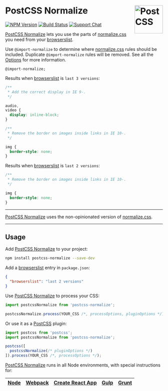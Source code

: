 # PostCSS Normalize [<img src="https://postcss.github.io/postcss/logo.svg" alt="PostCSS" width="90" height="90" align="right">][postcss]

[![NPM Version][npm-img]][npm-url]
[![Build Status][cli-img]][cli-url]
[![Support Chat][git-img]][git-url]

[PostCSS Normalize] lets you use the parts of [normalize.css] you need from
your [browserslist].

Use `@import-normalize` to determine where [normalize.css] rules should be
included. Duplicate `@import-normalize` rules will be removed. See all the
[Options] for more information.

```pcss
@import-normalize;
```

Results when [browserslist] is `last 3 versions`:

```css
/**
 * Add the correct display in IE 9-.
 */

audio,
video {
  display: inline-block;
}

/**
 * Remove the border on images inside links in IE 10-.
 */

img {
  border-style: none;
}
```

Results when [browserslist] is `last 2 versions`:

```css
/**
 * Remove the border on images inside links in IE 10-.
 */

img {
  border-style: none;
}
```

---

[PostCSS Normalize] uses the non-opinionated version of [normalize.css].

---

## Usage

Add [PostCSS Normalize] to your project:

```bash
npm install postcss-normalize --save-dev
```

Add a [browserslist] entry in `package.json`:

```json
{
  "browserslist": "last 2 versions"
}
```

Use [PostCSS Normalize] to process your CSS:

```js
import postcssNormalize from 'postcss-normalize';

postcssNormalize.process(YOUR_CSS /*, processOptions, pluginOptions */);
```

Or use it as a [PostCSS] plugin:

```js
import postcss from 'postcss';
import postcssNormalize from 'postcss-normalize';

postcss([
  postcssNormalize(/* pluginOptions */)
]).process(YOUR_CSS /*, processOptions */);
```

[PostCSS Normalize] runs in all Node environments, with special instructions for:

| [Node](INSTALL.md#node) | [Webpack](INSTALL.md#webpack) | [Create React App](INSTALL.md#create-react-app) | [Gulp](INSTALL.md#gulp) | [Grunt](INSTALL.md#grunt) |
| --- | --- | --- | --- | --- |

[cli-img]: https://img.shields.io/travis/csstools/postcss-normalize.svg
[cli-url]: https://travis-ci.org/csstools/postcss-normalize
[git-img]: https://img.shields.io/badge/support-chat-blue.svg
[git-url]: https://gitter.im/postcss/postcss
[npm-img]: https://img.shields.io/npm/v/postcss-normalize.svg
[npm-url]: https://www.npmjs.com/package/postcss-normalize

[browserslist]: http://browserl.ist/
[normalize.css]: https://github.com/csstools/normalize.css
[Options]: #options
[PostCSS]: https://github.com/postcss/postcss
[PostCSS Normalize]: https://github.com/csstools/postcss-normalize
